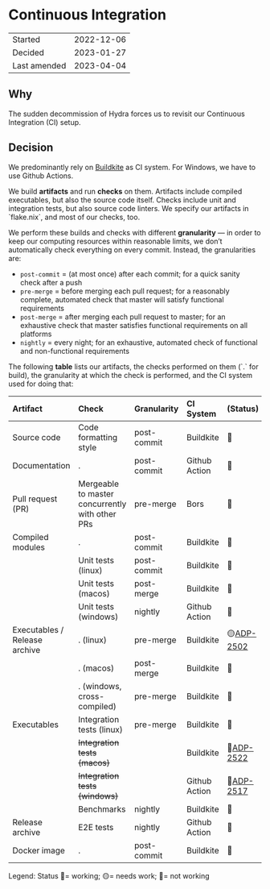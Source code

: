 # **Continuous Integration**

|              |            |
|--------------|------------|
| Started      | 2022-12-06 |
| Decided      | 2023-01-27 |
| Last amended | 2023-04-04 |

## **Why**

The sudden decommission of Hydra forces us to revisit our Continuous Integration (CI) setup.

## **Decision**

We predominantly rely on [Buildkite](https://buildkite.com) as CI system. For Windows, we have to use Github Actions.

We build **artifacts** and run **checks** on them. Artifacts include compiled executables, but also the source code itself. Checks include unit and integration tests, but also source code linters. We specify our artifacts in \`flake.nix\`, and most of our checks, too.

We perform these builds and checks with different **granularity** — in order to keep our computing resources within reasonable limits, we don’t automatically check everything on every commit. Instead, the granularities are:

* `post-commit`	\= (at most once) after each commit; for a quick sanity check after a push
* `pre-merge`	\= before merging each pull request; for a reasonably complete, automated check that master will satisfy functional requirements
* `post-merge`	\= after merging each pull request to master; for an exhaustive check that master satisfies functional requirements on all platforms
* `nightly`		\= every night; for an exhaustive, automated check of functional and non-functional requirements

The following **table** lists our artifacts, the checks performed on them (\`.\` for build), the granularity at which the check is performed, and the CI system used for doing that:

| Artifact | Check | Granularity | CI System | (Status) |
| :---- | :---- | :---- | :---- | ----- |
| Source code | Code formatting style | post-commit | Buildkite | 🔵 |
| Documentation | . | post-commit | Github Action | 🔵 |
| Pull request (PR) | Mergeable to master concurrently with other PRs | pre-merge | Bors | 🔵 |
| Compiled modules | . | post-commit | Buildkite | 🔵 |
|  | Unit tests (linux) | post-commit | Buildkite | 🔵 |
|  | Unit tests (macos) | post-merge | Buildkite | 🔵 |
|  | Unit tests (windows) | nightly | Github Action | 🔵 |
| Executables / Release archive | . (linux) | pre-merge | Buildkite | 🟡[ADP-2502](https://cardanofoundation.atlassian.net/browse/ADP-2502)  |
|  | . (macos) | post-merge | Buildkite | 🔵  |
|  | . (windows, cross-compiled) | pre-merge | Buildkite | 🔵 |
| Executables | Integration tests (linux) | pre-merge | Buildkite | 🔵 |
|  | ~~Integration tests (macos)~~ |  | Buildkite | 🔴[ADP-2522](https://cardanofoundation.atlassian.net/browse/ADP-2522) |
|  | ~~Integration tests (windows)~~ |  | Github Action | 🔴[ADP-2517](https://cardanofoundation.atlassian.net/browse/ADP-2517) |
|  | Benchmarks | nightly | Buildkite | 🔵 |
| Release archive | E2E tests | nightly | Github Action | 🔵  |
| Docker image | . | post-commit | Buildkite | 🔵 |

Legend: Status 🔵\= working; 🟡= needs work; 🔴\= not working
